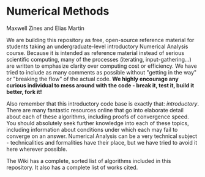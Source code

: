 # Numerical Methods

Maxwell Zines and Elias Martin

We are building this repository as free, open-source reference material for students taking an undergraduate-level introductory Numerical Analysis course. Because it is intended as reference material instead of serious scientific computing, many of the processes (iterating, input-gathering...) are written to emphasize clarity over computing cost or efficiency. We have tried to include as many comments as possible without "getting in the way" or "breaking the flow" of the actual code. **We highly encourage any curious individual to mess around with the code - break it, test it, build it better, fork it!**

Also remember that this introductory code base is exactly that: *introductory*. There are many fantastic resources online that go into elaborate detail about each of these algorithms, including proofs of convergence speed. You should absolutely seek further knowledge into each of these topics, including information about conditions under which each may fail to converge on an answer. Numerical Analysis can be a very technical subject - technicalities and formalities have their place, but we have tried to avoid it here wherever possible.

The Wiki has a complete, sorted list of algorithms included in this repository. It also has a complete list of works cited. 
